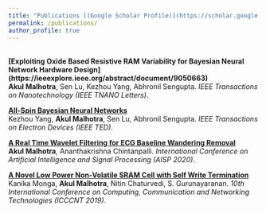 ```yaml
---
title: "Publications [(Google Scholar Profile)](https://scholar.google.com/citations?user=C-Xdx9oAAAAJ&hl=en)"
permalink: /publications/
author_profile: true
---
```

<br>
<b>[Exploiting Oxide Based Resistive RAM Variability for Bayesian Neural Network Hardware Design](https://ieeexplore.ieee.org/abstract/document/9050663)</b> <br> 
<b>Akul Malhotra</b>, Sen Lu, Kezhou Yang, Abhronil Sengupta.
<i>IEEE Transactions on Nanotechnology (IEEE TNANO Letters)</i>.

<b>[All-Spin Bayesian Neural Networks](https://ieeexplore.ieee.org/abstract/document/8994189)</b> <br> 
 Kezhou Yang, <b>Akul Malhotra</b>, Sen Lu, Abhronil Sengupta.
<i>IEEE Transactions on Electron Devices (IEEE TED)</i>.

<b>[A Real Time Wavelet Filtering for ECG Baseline Wandering Removal](https://ieeexplore.ieee.org/abstract/document/9073007)</b> <br> 
<b>Akul Malhotra</b>, Ananthakrishna Chintanpalli.
<i>International Conference on Artificial Intelligence and Signal Processing (AISP 2020)</i>.

<b>[A Novel Low Power Non-Volatile SRAM Cell with Self Write Termination](https://ieeexplore.ieee.org/abstract/document/8944846)</b> <br> 
Kanika Monga, <b>Akul Malhotra</b>, Nitin Chaturvedi, S. Gurunayaranan.
<i>10th International Conference on Computing, Communication and Networking Technologies (ICCCNT 2019)</i>.
